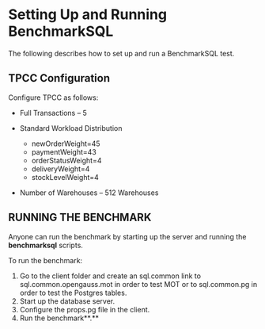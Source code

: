 # Setting Up and Running BenchmarkSQL<a name="EN-US_TOPIC_0257867419"></a>

The following describes how to set up and run a BenchmarkSQL test.

## TPCC Configuration<a name="en-us_topic_0257713275_section8169112115409"></a>

Configure TPCC as follows:

-   Full Transactions – 5
-   Standard Workload Distribution
    -   newOrderWeight=45
    -   paymentWeight=43
    -   orderStatusWeight=4
    -   deliveryWeight=4
    -   stockLevelWeight=4

-   Number of Warehouses – 512 Warehouses

## RUNNING THE BENCHMARK<a name="en-us_topic_0257713275_section1446914912403"></a>

Anyone can run the benchmark by starting up the server and running the  **benchmarksql**  scripts.

To run the benchmark:

1.  Go to the client folder and create an sql.common link to sql.common.opengauss.mot in order to test MOT or to sql.common.pg in order to test the Postgres tables.
2.  Start up the database server.
3.  Configure the props.pg file in the client.
4.  Run the benchmark**.**

